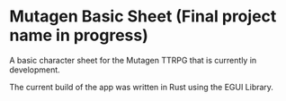 # Mutagen Basic Sheet (Final project name in progress)
A basic character sheet for the Mutagen TTRPG that is currently in development. 

The current build of the app was written in Rust using the EGUI Library.
